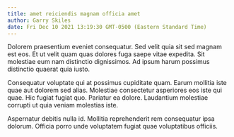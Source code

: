 ```yaml
---
title: amet reiciendis magnam officia amet
author: Garry Skiles
date: Fri Dec 10 2021 13:19:30 GMT-0500 (Eastern Standard Time)
---
```

Dolorem praesentium eveniet consequatur. Sed velit quia sit sed magnam est eos. Et ut velit quam quas dolores fuga saepe vitae expedita. Sit molestiae eum nam distinctio dignissimos. Ad ipsum harum possimus distinctio quaerat quia iusto.

 Consequatur voluptate qui at possimus cupiditate quam. Earum mollitia iste quae aut dolorem sed alias. Molestiae consectetur asperiores eos iste qui quae. Hic fugiat fugiat quo. Pariatur ea dolore. Laudantium molestiae corrupti ut quia veniam molestias iste.

 Aspernatur debitis nulla id. Mollitia reprehenderit rem consequatur ipsa dolorum. Officia porro unde voluptatem fugiat quae voluptatibus officiis.